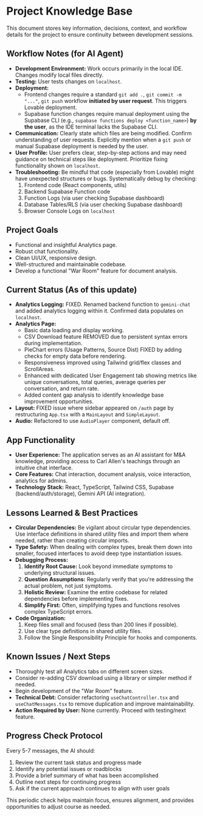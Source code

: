 
# Project Knowledge Base

This document stores key information, decisions, context, and workflow details for the project to ensure continuity between development sessions.

## Workflow Notes (for AI Agent)

*   **Development Environment:** Work occurs primarily in the local IDE. Changes modify local files directly.
*   **Testing:** User tests changes on `localhost`.
*   **Deployment:** 
    *   Frontend changes require a standard `git add .`, `git commit -m "..."`, `git push` workflow **initiated by user request**. This triggers Lovable deployment.
    *   Supabase function changes require manual deployment using the Supabase CLI (e.g., `supabase functions deploy <function_name>`) **by the user**, as the IDE terminal lacks the Supabase CLI.
*   **Communication:** Clearly state which files are being modified. Confirm understanding of user requests. Explicitly mention when a `git push` or manual Supabase deployment is needed by the user.
*   **User Profile:** User prefers clear, step-by-step actions and may need guidance on technical steps like deployment. Prioritize fixing functionality shown on `localhost`.
*   **Troubleshooting:** Be mindful that code (especially from Lovable) might have unexpected structures or bugs. Systematically debug by checking:
    1.  Frontend code (React components, utils)
    2.  Backend Supabase Function code
    3.  Function Logs (via user checking Supabase dashboard)
    4.  Database Tables/RLS (via user checking Supabase dashboard)
    5.  Browser Console Logs on `localhost`

## Project Goals

*   Functional and insightful Analytics page.
*   Robust chat functionality.
*   Clean UI/UX, responsive design.
*   Well-structured and maintainable codebase.
*   Develop a functional "War Room" feature for document analysis.

## Current Status (As of this update)

*   **Analytics Logging:** FIXED. Renamed backend function to `gemini-chat` and added analytics logging within it. Confirmed data populates on `localhost`.
*   **Analytics Page:** 
    *   Basic data loading and display working.
    *   CSV Download feature REMOVED due to persistent syntax errors during implementation.
    *   PieChart errors (Usage Patterns, Source Dist) FIXED by adding checks for empty data before rendering.
    *   Responsiveness improved using Tailwind grid/flex classes and ScrollAreas.
    *   Enhanced with dedicated User Engagement tab showing metrics like unique conversations, total queries, average queries per conversation, and return rate.
    *   Added content gap analysis to identify knowledge base improvement opportunities.
*   **Layout:** FIXED issue where sidebar appeared on `/auth` page by restructuring `App.tsx` with a `MainLayout` and `SimpleLayout`.
*   **Audio:** Refactored to use `AudioPlayer` component, default off.

## App Functionality

*   **User Experience:** The application serves as an AI assistant for M&A knowledge, providing access to Carl Allen's teachings through an intuitive chat interface.
*   **Core Features:** Chat interaction, document analysis, voice interaction, analytics for admins.
*   **Technology Stack:** React, TypeScript, Tailwind CSS, Supabase (backend/auth/storage), Gemini API (AI integration).

## Lessons Learned & Best Practices

*   **Circular Dependencies:** Be vigilant about circular type dependencies. Use interface definitions in shared utility files and import them where needed, rather than creating circular imports.
*   **Type Safety:** When dealing with complex types, break them down into smaller, focused interfaces to avoid deep type instantiation issues.
*   **Debugging Process:** 
    1. **Identify Root Cause:** Look beyond immediate symptoms to underlying structural issues.
    2. **Question Assumptions:** Regularly verify that you're addressing the actual problem, not just symptoms.
    3. **Holistic Review:** Examine the entire codebase for related dependencies before implementing fixes.
    4. **Simplify First:** Often, simplifying types and functions resolves complex TypeScript errors.
*   **Code Organization:** 
    1. Keep files small and focused (less than 200 lines if possible).
    2. Use clear type definitions in shared utility files.
    3. Follow the Single Responsibility Principle for hooks and components.

## Known Issues / Next Steps

*   Thoroughly test all Analytics tabs on different screen sizes.
*   Consider re-adding CSV download using a library or simpler method if needed.
*   Begin development of the "War Room" feature.
*   **Technical Debt:** Consider refactoring `useChatController.tsx` and `useChatMessages.tsx` to remove duplication and improve maintainability.
*   **Action Required by User:** None currently. Proceed with testing/next feature.

## Progress Check Protocol

Every 5-7 messages, the AI should:
1. Review the current task status and progress made
2. Identify any potential issues or roadblocks
3. Provide a brief summary of what has been accomplished
4. Outline next steps for continuing progress
5. Ask if the current approach continues to align with user goals

This periodic check helps maintain focus, ensures alignment, and provides opportunities to adjust course as needed.
